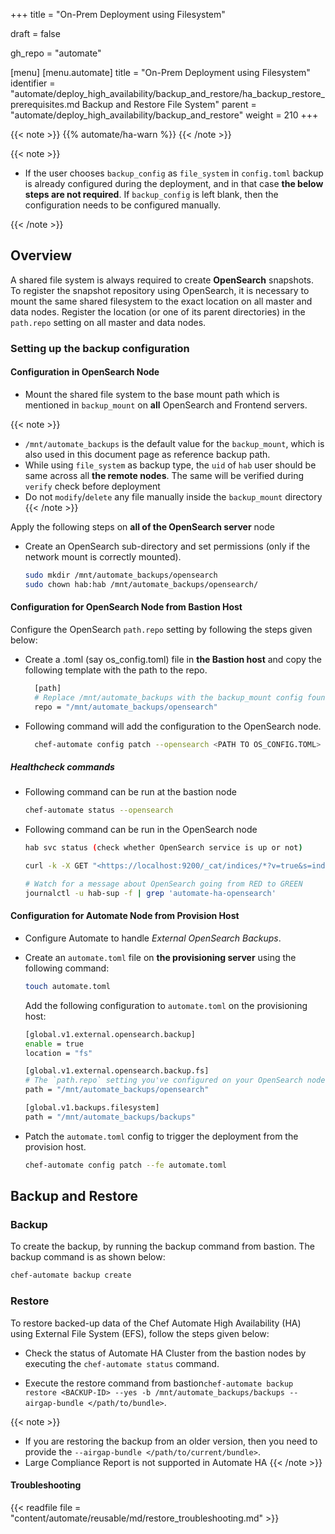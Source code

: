 +++
title = "On-Prem Deployment using Filesystem"

draft = false

gh_repo = "automate"

[menu]
    [menu.automate]
        title = "On-Prem Deployment using Filesystem"
        identifier = "automate/deploy_high_availability/backup_and_restore/ha_backup_restore_prerequisites.md Backup and Restore File System"
        parent = "automate/deploy_high_availability/backup_and_restore"
        weight = 210
+++

{{< note >}}
{{% automate/ha-warn %}}
{{< /note >}}

{{< note >}}

- If the user chooses `backup_config` as `file_system` in `config.toml` backup is already configured during the deployment, and in that case **the below steps are not required**. If `backup_config` is left blank, then the configuration needs to be configured manually.

{{< /note >}}

## Overview

A shared file system is always required to create **OpenSearch** snapshots. To register the snapshot repository using OpenSearch, it is necessary to mount the same shared filesystem to the exact location on all master and data nodes. Register the location (or one of its parent directories) in the `path.repo` setting on all master and data nodes.

### Setting up the backup configuration

#### Configuration in OpenSearch Node

- Mount the shared file system to the base mount path which is mentioned in `backup_mount` on **all** OpenSearch and Frontend servers. 

{{< note >}}

- `/mnt/automate_backups` is the default value for the `backup_mount`, which is also used in this document page as reference backup path.
- While using `file_system` as backup type, the `uid` of `hab` user should be same across all **the remote nodes**. The same will be verified during `verify` check before deployment
- Do not `modify`/`delete` any file manually inside the `backup_mount` directory
{{< /note >}}

Apply the following steps on **all of the OpenSearch server** node

- Create an OpenSearch sub-directory and set permissions (only if the network mount is correctly mounted).

    ```sh
    sudo mkdir /mnt/automate_backups/opensearch
    sudo chown hab:hab /mnt/automate_backups/opensearch/
    ```

#### Configuration for OpenSearch Node from Bastion Host

Configure the OpenSearch `path.repo` setting by following the steps given below:

- Create a .toml (say os_config.toml) file in **the Bastion host** and copy the following template with the path to the repo.

    ```sh
      [path]
      # Replace /mnt/automate_backups with the backup_mount config found on the Bastion host in /hab/a2_deploy_workspace/a2ha.rb
      repo = "/mnt/automate_backups/opensearch"
    ```

- Following command will add the configuration to the OpenSearch node.

    ```sh
      chef-automate config patch --opensearch <PATH TO OS_CONFIG.TOML>
    ```

##### Healthcheck commands

- Following command can be run at the bastion node

    ```sh
    chef-automate status --opensearch
    ```

- Following command can be run in the OpenSearch node

    ```sh
    hab svc status (check whether OpenSearch service is up or not)

    curl -k -X GET "<https://localhost:9200/_cat/indices/*?v=true&s=index&pretty>" -u admin:admin (Another way to check is to check whether all the indices are green or not)

    # Watch for a message about OpenSearch going from RED to GREEN
    journalctl -u hab-sup -f | grep 'automate-ha-opensearch'
    ```

#### Configuration for Automate Node from Provision Host

- Configure Automate to handle _External OpenSearch Backups_.

- Create an `automate.toml` file on **the provisioning server** using the following command:

    ```bash
    touch automate.toml
    ```

    Add the following configuration to `automate.toml` on the provisioning host:

    ```sh
    [global.v1.external.opensearch.backup]
    enable = true
    location = "fs"

    [global.v1.external.opensearch.backup.fs]
    # The `path.repo` setting you've configured on your OpenSearch nodes must be a parent directory of the setting you configure here:
    path = "/mnt/automate_backups/opensearch"

    [global.v1.backups.filesystem]
    path = "/mnt/automate_backups/backups"
    ```

- Patch the `automate.toml` config to trigger the deployment from the provision host.

    ```sh
    chef-automate config patch --fe automate.toml
    ```

## Backup and Restore

### Backup

To create the backup, by running the backup command from bastion. The backup command is as shown below:

```sh
chef-automate backup create
```

### Restore

To restore backed-up data of the Chef Automate High Availability (HA) using External File System (EFS), follow the steps given below:

- Check the status of Automate HA Cluster from the bastion nodes by executing the `chef-automate status` command.

- Execute the restore command from bastion`chef-automate backup restore <BACKUP-ID> --yes -b /mnt/automate_backups/backups --airgap-bundle </path/to/bundle>`.

{{< note >}}

- If you are restoring the backup from an older version, then you need to provide the `--airgap-bundle </path/to/current/bundle>`.
- Large Compliance Report is not supported in Automate HA
{{< /note >}}

#### Troubleshooting

{{< readfile file = "content/automate/reusable/md/restore_troubleshooting.md" >}}
